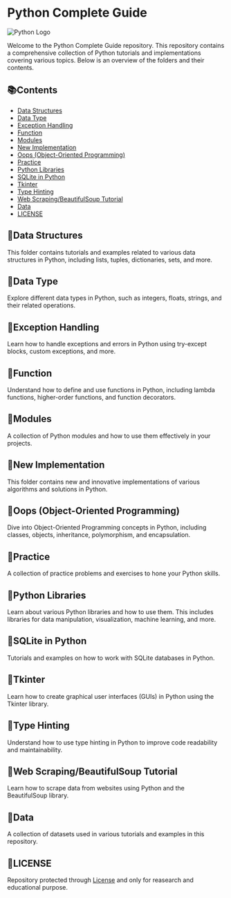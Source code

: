 # Python Complete Guide

![Python Logo](https://img.icons8.com/?size=100&id=hGdCwhSHUe6L&format=png&color=000000)

Welcome to the Python Complete Guide repository. This repository contains a comprehensive collection of Python tutorials and implementations covering various topics. Below is an overview of the folders and their contents.

## 📚Contents

- [Data Structures](#data-structures)
- [Data Type](#data-type)
- [Exception Handling](#exception-handling)
- [Function](#function)
- [Modules](#modules)
- [New Implementation](#new-implementation)
- [Oops (Object-Oriented Programming)](#oops-object-oriented-programming)
- [Practice](#practice)
- [Python Libraries](#python-libraries)
- [SQLite in Python](#sqlite-in-python)
- [Tkinter](#tkinter)
- [Type Hinting](#type-hinting)
- [Web Scraping/BeautifulSoup Tutorial](#web-scrapingbeautifulsoup-tutorial)
- [Data](#data)
- [LICENSE](#license)

## 📌Data Structures

This folder contains tutorials and examples related to various data structures in Python, including lists, tuples, dictionaries, sets, and more.

## 📌Data Type

Explore different data types in Python, such as integers, floats, strings, and their related operations.

## 📌Exception Handling

Learn how to handle exceptions and errors in Python using try-except blocks, custom exceptions, and more.

## 📌Function

Understand how to define and use functions in Python, including lambda functions, higher-order functions, and function decorators.

## 📌Modules

A collection of Python modules and how to use them effectively in your projects.

## 📌New Implementation

This folder contains new and innovative implementations of various algorithms and solutions in Python.

## 📌Oops (Object-Oriented Programming)

Dive into Object-Oriented Programming concepts in Python, including classes, objects, inheritance, polymorphism, and encapsulation.

## 📌Practice

A collection of practice problems and exercises to hone your Python skills.

## 📌Python Libraries

Learn about various Python libraries and how to use them. This includes libraries for data manipulation, visualization, machine learning, and more.

## 📌SQLite in Python

Tutorials and examples on how to work with SQLite databases in Python.

## 📌Tkinter

Learn how to create graphical user interfaces (GUIs) in Python using the Tkinter library.

## 📌Type Hinting

Understand how to use type hinting in Python to improve code readability and maintainability.

## 📌Web Scraping/BeautifulSoup Tutorial

Learn how to scrape data from websites using Python and the BeautifulSoup library.

## 📌Data

A collection of datasets used in various tutorials and examples in this repository.

## 📜LICENSE

Repository protected through [License](#license) and only for reasearch and educational purpose.
